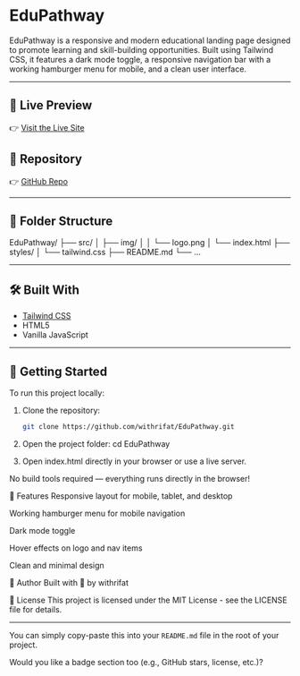 # EduPathway

EduPathway is a responsive and modern educational landing page designed to promote learning and skill-building opportunities. Built using Tailwind CSS, it features a dark mode toggle, a responsive navigation bar with a working hamburger menu for mobile, and a clean user interface.

---

## 🔗 Live Preview

👉 [Visit the Live Site](https://edu-pathway-ten.vercel.app/)

## 📁 Repository

👉 [GitHub Repo](https://github.com/withrifat/EduPathway)

---

## 📂 Folder Structure

EduPathway/
├── src/
│ ├── img/
│ │ └── logo.png
│ └── index.html
├── styles/
│ └── tailwind.css
├── README.md
└── ...

---

## 🛠️ Built With

- [Tailwind CSS](https://tailwindcss.com/)
- HTML5
- Vanilla JavaScript

---

## 🚀 Getting Started

To run this project locally:

1. Clone the repository:
   ```bash
   git clone https://github.com/withrifat/EduPathway.git

2. Open the project folder:
   cd EduPathway

3. Open index.html directly in your browser or use a live server.

No build tools required — everything runs directly in the browser!

📸 Features
Responsive layout for mobile, tablet, and desktop

Working hamburger menu for mobile navigation

Dark mode toggle

Hover effects on logo and nav items

Clean and minimal design

🙌 Author
Built with 💙 by withrifat

📄 License
This project is licensed under the MIT License - see the LICENSE file for details.

---

You can simply copy-paste this into your `README.md` file in the root of your project.

Would you like a badge section too (e.g., GitHub stars, license, etc.)?

